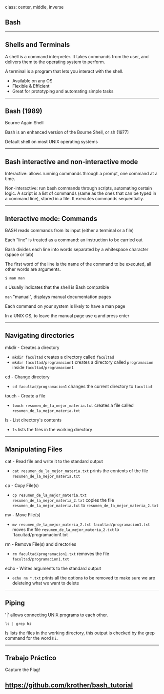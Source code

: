 class: center, middle, inverse

## Bash
---
## Shells and Terminals

A shell is a command interpreter. It takes commands from the user, and delivers them to the operating system to perform.

A terminal is a program that lets you interact with the shell.

- Available on any OS
- Flexible & Efficient
- Great for prototyping and automating simple tasks

---
## Bash (1989)

Bourne Again Shell

Bash is an enhanced version of the Bourne Shell, or sh (1977)

Default shell on most UNIX operating systems

---
## Bash interactive and non-interactive mode

Interactive: allows running commands through a prompt, one command at a time.

Non-interactive: run bash commands through scripts, automating certain logic. A script is a list of commands (same as the ones that can be typed in a command line), stored in a file. It executes commands sequentially.

---
## Interactive mode: Commands

BASH reads commands from its input (either a terminal or a file)

Each "line" is treated as a command: an instruction to be carried out

Bash divides each line into words separated by a whitespace character (space or tab)

The first word of the line is the name of the command to be executed, all other words are arguments.

`$ man man`

`$` Usually indicates that the shell is Bash compatible

`man` "manual", displays manual documentation pages

Each command on your system is likely to have a man page

In a UNIX OS, to leave the manual page use q and press enter

---
## Navigating directories

mkdir - Creates a directory
- `mkdir facultad` creates a directory called `facultad`
- `mkdir facultad/programacion1` creates a directory called `programacion` inside `facultad/programacion1`


cd - Change directory
- `cd facultad/programacion1` changes the current directory to `facultad`


touch - Create a file
- `touch resumen_de_la_mejor_materia.txt` creates a file called `resumen_de_la_mejor_materia.txt`


ls - List directory's contents
- `ls` lists the files in the working directory

---
## Manipulating Files

cat - Read file and write it to the standard output
- `cat resumen_de_la_mejor_materia.txt` prints the contents of the file `resumen_de_la_mejor_materia.txt`


cp - Copy File(s)
- `cp resumen_de_la_mejor_materia.txt resumen_de_la_mejor_materia_2.txt` copies the file `resumen_de_la_mejor_materia.txt` to `resumen_de_la_mejor_materia_2.txt`


mv - Move File(s)
- `mv resumen_de_la_mejor_materia_2.txt facultad/programacion1.txt` moves the file `resumen_de_la_mejor_materia_2.txt` to `facultad/programacion1.txt


rm - Remove File(s) and directories
- `rm facultad/programacion1.txt` removes the file `facultad/programacion1.txt`


echo - Writes arguments to the standard output
- `echo rm *.txt` prints all the options to be removed to make sure we are deleteing what we want to delete

---
## Piping

'|' allows connecting UNIX programs to each other.

`ls | grep hi`

ls lists the files in the working directory, this output is checked by the grep command for the word `hi`.

---
## Trabajo Práctico

Capture the Flag!

https://github.com/krother/bash_tutorial
---